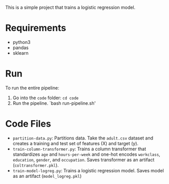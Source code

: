 This is a simple project that trains a logistic regression model.

# Requirements
* python3 
* pandas
* sklearn

# Run
To run the entire pipeline:

1. Go into the `code` folder: `cd code`
2. Run the pipeline. `bash run-pipeline.sh'

# Code Files
* `partition-data.py`: Partitions data. Take the `adult.csv` dataset and creates a training and test set of features (X) and target (y).
* `train-column-transformer.py`: Trains a column transformer that standardizes `age` and `hours-per-week` and one-hot encodes `workclass`, `education`, `gender`, and `occupation`.  Saves transformer as an artifact (`coltransformer.pkl`).
* `train-model-logreg.py`: Trains a logistic regression model.  Saves model as an artifact (`model_logreg.pkl`)

